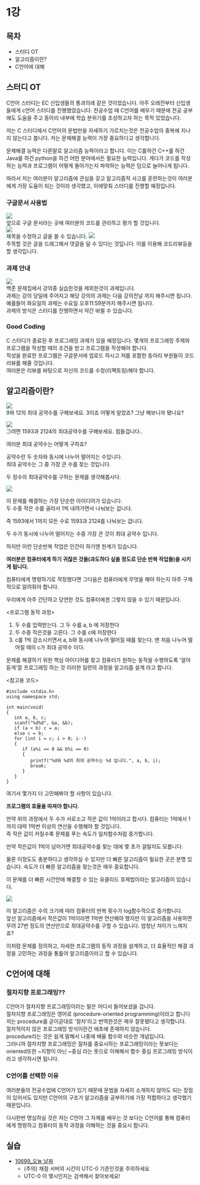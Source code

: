 # 1강

## 목차

* 스터디 OT
* 알고리즘이란?
* C언어에 대해

## 스터디 OT

C언어 스터디는 EC 신입생들의 통과의례 같은 것이었습니다. 아주 오래전부터 신입생들에게 c언어 스터디를 진행했었습니다. 전공수업 때 C언어를 배우기 때문에 전공 공부에도 도움을 주고 동아리 내부에 학습 분위기를 조성하고자 하는 목적 있었습니다.  

저는 C 스터디에서 C언어의 문법만을 자세하기 가르치는것은 전공수업의 중복에 지나지 않는다고 봅니다. 저는 문제해결 능력이 가장 중요하다고 생각합니다.  

문제해결 능력은 다른말로 알고리즘 능력이라고 합니다. 이는 C를하건 C++를 하건 Java를 하건 python을 하건 어떤 분야에서든 필요한 능력입니다. 게다가 코드를 작성하는 능력과 프로그램이 어떻게 돌아가는지 파악하는 능력은 덤으로 늘어나게 됩니다.  

따라서 저는 여러분이 알고리즘에 관심을 갖고 알고리즘적 사고를 훈련하는것이 여러분에게 가장 도움이 되는 것이라 생각했고, 이에맞춰 스터디를 진행할 예정입니다.  

### 구글문서 사용법

![](img/1/gdoc.png)  
앞으로 구글 문서라는 곳에 여러분의 코드를 관리하고 평가 할 것입니다.  
![](img/1/gdoc2.png)  
제목을 수정하고 글을 쓸 수 있습니다.
![](img/1/gdoc3.png)  
주목할 것은 글을 드래그해서 댓글을 달 수 있다는 것입니다. 이를 이용해 코드리뷰등을 할 생각입니다.

### 과제 안내

![](img/1/wb2.png)  
백준 문제집에서 강의중 실습한것을 제외한것이 과제입니다.  
과제는 강의 당일에 주어지고 해당 강의의 과제는 다음 강의전날 까지 해주시면 됩니다.  
예를들어 화요일의 과제는 수요일 오후11:59분까지 해주시면 됩니다.  
과제의 방식은 스터디를 진행하면서 약간 바뀔 수 있습니다.  

### Good Coding

C 스터디가 종료된 후 프로그래밍 과제가 있을 예정입니다. 몇개의 프로그래밍 주제와 프로그램을 작성할 때의 조건을 받고 프로그램을 작성해야 합니다.  
작성을 완료한 프로그램은 구글문서에 업로드 하시고 저를 포함한 동아리 부원들이 코드리뷰를 해줄 것입니다.  
여러분은 리뷰를 바탕으로 자신의 코드를 수정(리펙토링)해야 합니다.  

## 알고리즘이란?

![](img/1/912.png)  
9와 12의 최대 공약수를 구해보세요. 3이죠 어떻게 알았죠? 그냥 해보니까 됐나요?  

![](img/1/15932124.png)  
그려면 1593과 2124의 최대공약수를 구해보세요. 힘들겁니다..  

여러분 최대 공약수는 어떻게 구하죠?  

공약수란 두 숫자와 동시에 나누어 떨어지는 수입니다.  
최대 공약수는 그 중 가장 큰 수를 찾는 것입니다.  

두 정수의 최대공약수를 구하는 문제를 생각해봅시다.  

![](img/1/531.png)  

이 문제를 해결하는 가장 단순한 아이디어가 있습니다.  
두 수중 작은 수를 골라서 1씩 내려가면서 나눠보는 겁니다.  

즉 1593에서 1까지 모든 수로 1593과 2124를 나눠보는 겁니다.  

두 수가 동시에 나누어 떨어지는 수중 가장 큰 것이 최대 공약수 입니다.  

하지만 이런 단순반복 작업은 인간이 하기엔 한계가 있습니다.  

**여러분은 컴퓨터에게 하기 귀찮은 것들(과도하다 싶을 정도로 단순 반복 작업들)을 시키게 됩니다.**

컴퓨터에게 명령하기로 작정했다면 그다음은 컴퓨터에게 무엇을 해야 하는지 아주 구체적으로 알려줘야 합니다.  

우리에게 아주 간단하고 당연한 것도 컴퓨터에겐 그렇지 않을 수 있기 때문입니다.  

<프로그램 동작 과정>
1. 두 수를 입력받는다. 그 두 수를 a, b 에 저장한다
2. 두 수중 작은것을 고른다. 그 수를 c에 저장한다
3. c를 1씩 감소시키면서 a, b와 동시에 나누어 떨어질 때를 찾는다. 맨 처음 나누어 떨어질 때의 c가 최대 공약수 이다.

문제를 해결하기 위한 핵심 아이디어를 찾고 컴퓨터가 원하는 동작을 수행하도록 '알아듣게'잘 프로그래밍 하는 것 이러한 일련의 과정을 알고리즘 설계 라고 합니다. 

<참고용 코드>
```{.c}
#include <stdio.h>
using namespace std;

int main(void)
{
   int a, b, c;
   scanf("%d%d", &a, &b);
   if (a < b) c = a;
   else c = b;
   for (int i = c; i > 0; i--)
   {
      if (a%i == 0 && b%i == 0)
      {
         printf("%d와 %d의 최대 공약수는 %d 입니다.", a, b, i);
         break;
      }
   }
}
```

여기서 몇가지 더 고민해봐야 할 사항이 있습니다.  

**프로그램의 효율을 따져야 합니다.**

만약 위의 과정에서 두 수가 서로소고 작은 값이 1억이라고 합시다. 컴퓨터는 1억에서 1까지 대략 1억번 이상의 연산을 수행해야 할 것입니다.  
즉 작은 값이 커질수록 문제를 푸는 속도가 일차함수처럼 증가합니다.  

만약 작은값이 1억이 넘어가면 최대공약수를 찾는 데에 몇 초가 걸릴지도 모릅니다.  

물론 이정도도 충분하다고 생각하실 수 있지만 더 빠른 알고리즘이 필요한 곳은 분명 있습니다. 속도가 더 빠른 알고리즘을 찾는것은 매우 중요합니다.  

이 문제를 더 빠른 시간안에 해결할 수 있는 유클리드 호제법이라는 알고리즘이 있습니다.  

![](img/1/nlog.png)  

이 알고리즘은 수의 크기에 따라 컴퓨터의 반복 횟수가 log함수적으로 증가합니다.  
앞선 알고리즘에서 작은값이 1억이라면 1억번 연산해야 했지만 이 알고리즘을 사용하면 무려 27번 정도의 연산만으로 최대공약수를 구할 수 있습니다. 엄청난 차이가 느껴지죠?  

이처럼 문제를 정의하고, 자세한 프로그램의 동작 과정을 설계하고, 더 효율적인 해결 과정을 고민하는 과정을 통틀어 알고리즘이라고 할 수 있습니다.  

## C언어에 대해

### 절차지향 프로그래밍??

C언어가 절차지향 프로그래밍이라는 말은 어디서 들어보셨을 겁니다.  
절차지향 프로그래밍은 영어로 (procedure-oriented programming)이라고 합니다 저는 procedure를 곧이곧대로 '절차'라고 번역한것은 매우 잘못됐다고 생각합니다.  
절차적이지 않은 프로그래밍 방식이란건 애초에 존재하지 않습니다.  
procedure라는 것은 쉽게 말해서 나중에 배울 함수와 비슷한 개념입니다.  
그러니까 절차지향 프로그래밍은 절차를 중요시하는 프로그래밍이라는 뜻보다는 oriented또한 ~지향이 아닌 ~중심 라는 뜻으로 이해해서 함수 중심 프로그래밍 방식이라고 생각하시면 됩니다.

### C언어를 선택한 이유

여러분들의 전공수업에 C언어가 있기 때문에 문법을 자세히 소개하지 않아도 되는 장점이 있어서도 있지만 C언어의 구조가 알고리즘을 공부하기에 가장 적합하다고 생각했기 때문입니다.  

다시한번 명심하실 것은 저는 C언어 그 자체를 배우는 것 보다는 C언어를 통해 컴퓨터에게 명령하고 컴퓨터의 동작 과정을 이해하는 것을 중요시 합니다.  

## 실습

- [10699_오늘 날짜](https://www.acmicpc.net/problem/10699)
   - (주의) 채점 서버의 시간이 UTC-0 기준인것을 주의하세요
   - UTC-0 이 몇시인지는 검색해서 찾아보세요!
